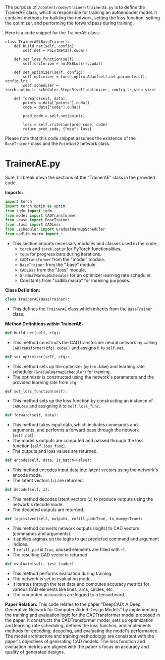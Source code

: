 The purpose of `/content/code/trainer/trainerAE.py` is to define the TrainerAE class, which is responsible for training an autoencoder model. It contains methods for building the network, setting the loss function, setting the optimizer, and performing the forward pass during training.

Here is a code snippet for the TrainerAE class:

```
class TrainerAE(BaseTrainer):
    def build_net(self, config):
        self.net = PointNet2().cuda()

    def set_loss_function(self):
        self.criterion = nn.MSELoss().cuda()

    def set_optimizer(self, config):
        self.optimizer = torch.optim.Adam(self.net.parameters(), config.lr)
        self.scheduler = torch.optim.lr_scheduler.StepLR(self.optimizer, config.lr_step_size)

    def forward(self, data):
        points = data["points"].cuda()
        code = data["code"].cuda()

        pred_code = self.net(points)

        loss = self.criterion(pred_code, code)
        return pred_code, {"mse": loss}
```

Please note that this code snippet assumes the existence of the `BaseTrainer` class and the `PointNet2` network class.

# TrainerAE.py
Sure, I'll break down the sections of the "TrainerAE" class in the provided code.

**Imports:**
```python
import torch
import torch.optim as optim
from tqdm import tqdm
from model import CADTransformer
from .base import BaseTrainer
from .loss import CADLoss
from .scheduler import GradualWarmupScheduler
from cadlib.macro import *
```

- This section imports necessary modules and classes used in the code:
  - `torch` and `torch.optim` for PyTorch functionalities.
  - `tqdm` for progress bars during iterations.
  - `CADTransformer` from the "model" module.
  - `BaseTrainer` from the ".base" module.
  - `CADLoss` from the ".loss" module.
  - `GradualWarmupScheduler` for an optimizer learning rate scheduler.
  - Constants from "cadlib.macro" for indexing purposes.

**Class Definition:**
```python
class TrainerAE(BaseTrainer):
```

- This defines the `TrainerAE` class which inherits from the `BaseTrainer` class.

**Method Definitions within TrainerAE:**

```python
def build_net(self, cfg):
```
- This method constructs the CADTransformer neural network by calling `CADTransformer(cfg).cuda()` and assigns it to `self.net`.

```python
def set_optimizer(self, cfg):
```
- This method sets up the optimizer (`optim.Adam`) and learning rate scheduler (`GradualWarmupScheduler`) for training.
- The optimizer is constructed using the network's parameters and the provided learning rate from `cfg`.

```python
def set_loss_function(self):
```
- This method sets up the loss function by constructing an instance of `CADLoss` and assigning it to `self.loss_func`.

```python
def forward(self, data):
```
- This method takes input data, which includes commands and arguments, and performs a forward pass through the network (`self.net`).
- The model's outputs are computed and passed through the loss function (`self.loss_func`).
- The outputs and loss values are returned.

```python
def encode(self, data, is_batch=False):
```
- This method encodes input data into latent vectors using the network's encode mode.
- The latent vectors (`z`) are returned.

```python
def decode(self, z):
```
- This method decodes latent vectors (`z`) to produce outputs using the network's decode mode.
- The decoded outputs are returned.

```python
def logits2vec(self, outputs, refill_pad=True, to_numpy=True):
```
- This method converts network outputs (logits) to CAD vectors (commands and arguments).
- It applies argmax on the logits to get predicted command and argument indices.
- If `refill_pad` is `True`, unused elements are filled with -1.
- The resulting CAD vector is returned.

```python
def evaluate(self, test_loader):
```
- This method performs evaluation during training.
- The network is set to evaluation mode.
- It iterates through the test data and computes accuracy metrics for various CAD elements like lines, arcs, circles, etc.
- The computed accuracies are logged to a tensorboard.

**Paper Relation:**
This code relates to the paper "DeepCAD: A Deep Generative Network for Computer-Aided Design Models" by implementing the training and evaluation logic for the CADTransformer model proposed in the paper. It constructs the CADTransformer model, sets up optimization and learning rate scheduling, defines the loss function, and implements methods for encoding, decoding, and evaluating the model's performance. The model architecture and training methodology are consistent with the paper's objectives of generating CAD models. The loss function and evaluation metrics are aligned with the paper's focus on accuracy and quality of generated designs.
